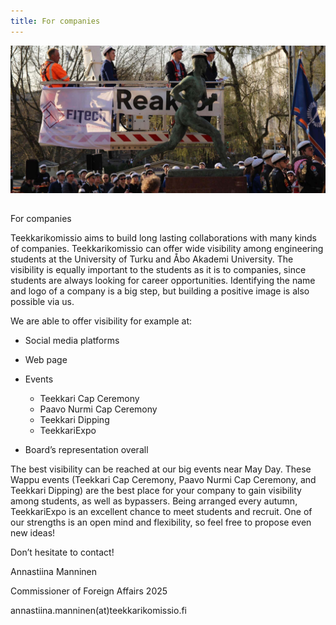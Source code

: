 ```yaml
---
title: For companies
---
```

![](yrityksille-paavo.jpg)

## 
For companies

Teekkarikomissio aims to build long lasting collaborations with many kinds of companies. Teekkarikomissio can offer wide visibility among engineering students at the University of Turku and Åbo Akademi University. The visibility is equally important to the students as it is to companies, since students are always looking for career opportunities. Identifying the name and logo of a company is a big step, but building a positive image is also possible via us.

We are able to offer visibility for example at:

* Social media platforms
* Web page
* Events

  * Teekkari Cap Ceremony
  * Paavo Nurmi Cap Ceremony
  * Teekkari Dipping
  * TeekkariExpo
* Board’s representation overall

The best visibility can be reached at our big events near May Day. These Wappu events (Teekkari Cap Ceremony, Paavo Nurmi Cap Ceremony, and Teekkari Dipping) are the best place for your company to gain visibility among students, as well as bypassers. Being arranged every autumn, TeekkariExpo is an excellent chance to meet students and recruit. One of our strengths is an open mind and flexibility, so feel free to propose even new ideas!

Don’t hesitate to contact!

Annastiina Manninen

Commissioner of Foreign Affairs 2025

annastiina.manninen(at)teekkarikomissio.fi
